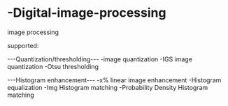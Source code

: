 # -Digital-image-processing
image processing 

supported:

---Quantization/thresholding---
-image quantization
-IGS image quantization
-Otsu thresholding

---Histogram enhancement---
-x% linear image enhancement
-Histogram equalization
-Img Histogram matching 
-Probability Density Histogram matching


